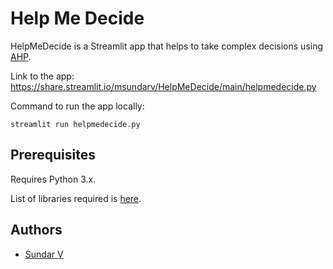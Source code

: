 # Help Me Decide

<p> HelpMeDecide is a Streamlit app that helps to take complex decisions using <a href="https://en.wikipedia.org/wiki/Analytic_hierarchy_process">AHP</a>.</p>

Link to the app: https://share.streamlit.io/msundarv/HelpMeDecide/main/helpmedecide.py

Command to run the app locally:
```
streamlit run helpmedecide.py 
```

## Prerequisites

Requires Python 3.x.

List of libraries required is [here](https://github.com/Msundarv/HelpMeDecide/blob/main/requirements.txt).

## Authors

- [Sundar V](http://msundarv.com/)
